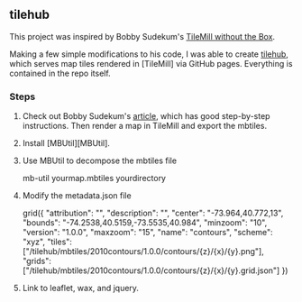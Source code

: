 ## tilehub

This project was inspired by Bobby Sudekum's [TileMill without the Box](http://www.visuallybs.com/no-box/).

Making a few simple modifications to his code, I was able to create [tilehub](http://hrwgc.github.com/tilehub/), which serves map tiles rendered in [TileMill] via GitHub pages. Everything is contained in the repo itself.

### Steps

1. Check out Bobby Sudekum's [article](http://www.visuallybs.com/no-box/), which has good step-by-step instructions. Then render a map in TileMill and export the mbtiles.

2. Install [MBUtil][MBUtil].

3. Use MBUtil to decompose the mbtiles file

    mb-util yourmap.mbtiles yourdirectory

4. Modify the metadata.json file


     grid({
          "attribution": "", 
          "description": "", 
          "center": "-73.964,40.772,13", 
          "bounds": "-74.2538,40.5159,-73.5535,40.984", 
          "minzoom": "10", 
          "version": "1.0.0", 
          "maxzoom": "15", 
          "name": "contours",
          "scheme": "xyz",
          "tiles": ["\/tilehub\/mbtiles\/2010contours\/1.0.0\/contours\/{z}\/{x}\/{y}.png"],
          "grids": ["\/tilehub\/mbtiles\/2010contours\/1.0.0\/contours\/{z}\/{x}\/{y}.grid.json"]
     })

5. Link to leaflet, wax, and jquery.
